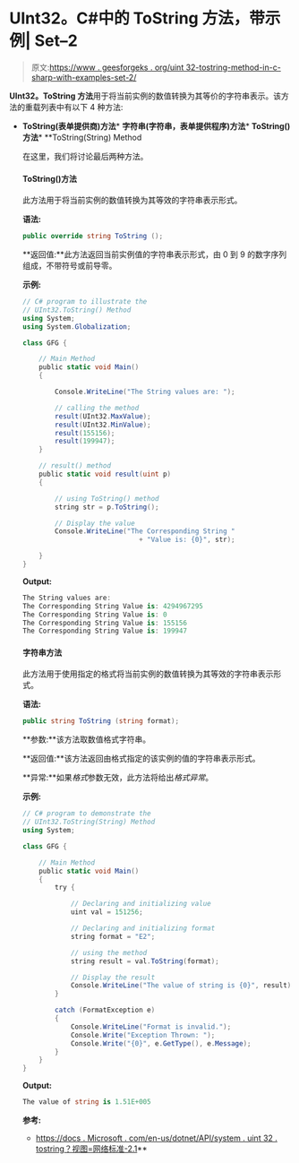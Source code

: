 # UInt32。C#中的 ToString 方法，带示例| Set–2

> 原文:[https://www . geesforgeks . org/uint 32-tostring-method-in-c-sharp-with-examples-set-2/](https://www.geeksforgeeks.org/uint32-tostring-method-in-c-sharp-with-examples-set-2/)

**UInt32。ToString 方法**用于将当前实例的数值转换为其等价的字符串表示。该方法的重载列表中有以下 4 种方法:

*   **ToString(表单提供商)方法***   **字符串(字符串，表单提供程序)方法***   **ToString()方法***   **ToString(String) Method

    在这里，我们将讨论最后两种方法。

    #### ToString()方法

    此方法用于将当前实例的数值转换为其等效的字符串表示形式。

    **语法:**

    ```cs
    public override string ToString ();
    ```

    **返回值:**此方法返回当前实例值的字符串表示形式，由 0 到 9 的数字序列组成，不带符号或前导零。

    **示例:**

    ```cs
    // C# program to illustrate the
    // UInt32.ToString() Method
    using System;
    using System.Globalization;

    class GFG {

        // Main Method
        public static void Main()
        {

            Console.WriteLine("The String values are: ");

            // calling the method
            result(UInt32.MaxValue);
            result(UInt32.MinValue);
            result(155156);
            result(199947);
        }

        // result() method
        public static void result(uint p)
        {

            // using ToString() method
            string str = p.ToString();

            // Display the value
            Console.WriteLine("The Corresponding String "
                                 + "Value is: {0}", str);

        }
    }
    ```

    **Output:**

    ```cs
    The String values are: 
    The Corresponding String Value is: 4294967295
    The Corresponding String Value is: 0
    The Corresponding String Value is: 155156
    The Corresponding String Value is: 199947

    ```

    #### 字符串方法

    此方法用于使用指定的格式将当前实例的数值转换为其等效的字符串表示形式。

    **语法:**

    ```cs
    public string ToString (string format);
    ```

    **参数:**该方法取数值格式字符串。

    **返回值:**该方法返回由格式指定的该实例的值的字符串表示形式。

    **异常:**如果*格式*参数无效，此方法将给出*格式异常*。

    **示例:**

    ```cs
    // C# program to demonstrate the
    // UInt32.ToString(String) Method
    using System;

    class GFG {

        // Main Method
        public static void Main()
        {
            try {

                // Declaring and initializing value
                uint val = 151256;

                // Declaring and initializing format
                string format = "E2";

                // using the method
                string result = val.ToString(format);

                // Display the result
                Console.WriteLine("The value of string is {0}", result);
            }

            catch (FormatException e) 
            {
                Console.WriteLine("Format is invalid.");
                Console.Write("Exception Thrown: ");
                Console.Write("{0}", e.GetType(), e.Message);
            }
        }
    }
    ```

    **Output:**

    ```cs
    The value of string is 1.51E+005

    ```

    **参考:**

    *   [https://docs . Microsoft . com/en-us/dotnet/API/system . uint 32 . tostring？视图=网络标准-2.1](https://docs.microsoft.com/en-us/dotnet/api/system.uint32.tostring?view=netstandard-2.1)**